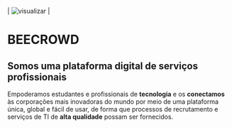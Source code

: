 | ![](https://beecrowd.io/wp-content/uploads/2021/08/beecrowd__roxoVert-300x241.png "visualizar") |
# BEECROWD

## Somos uma plataforma digital de serviços profissionais


Empoderamos estudantes e profissionais de **tecnologia** e 
os **conectamos** às corporações mais inovadoras do mundo 
por meio de uma plataforma única, global e fácil de usar, 
de forma que processos de recrutamento e serviços de TI 
de **alta qualidade** possam ser fornecidos.
